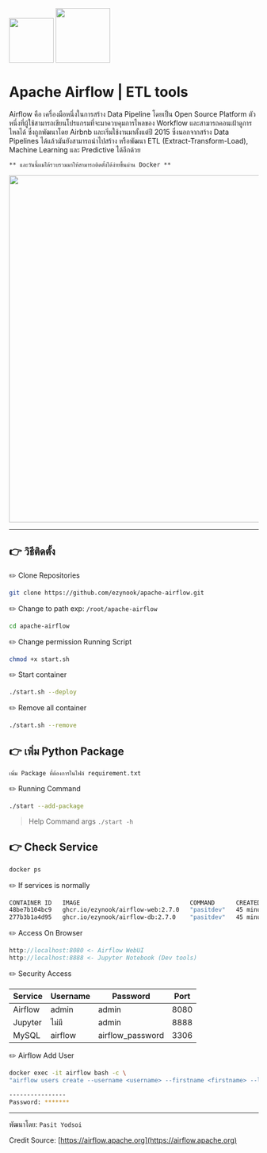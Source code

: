 <img src="https://upload.wikimedia.org/wikipedia/commons/d/de/AirflowLogo.png" width="90">
<img src="https://upload.wikimedia.org/wikipedia/commons/thumb/4/4e/Docker_%28container_engine%29_logo.svg/2560px-Docker_%28container_engine%29_logo.svg.png" width="110">

# Apache Airflow | ETL tools
Airflow คือ เครื่องมือหนึ่งในการสร้าง Data Pipeline โดยเป็น Open Source Platform ตัวหนึ่งที่ผู้ใช้สามารถเขียนโปรแกรมที่จะมาควบคุมการไหลของ Workflow และสามารถคอนเฝ้าดูการไหลได้ ซึ่งถูกพัฒนาโดย Airbnb และเริ่มใช้งานมาตั้งแต่ปี 2015 ซึ่งนอกจากสร้าง Data Pipelines ได้แล้วมันยังสามารถนำไปสร้าง หรือพัฒนา ETL (Extract-Transform-Load), Machine Learning และ Predictive ได้อีกด้วย 

```** และวันนี้ผมได้รวบรวมมาให้สามารถติดตั้งได้ง่ายขึ้นผ่าน Docker **```

<img src="https://airflow.apache.org/docs/apache-airflow/stable/_images/dags.png" width="700">

---
## 👉 วิธีติดตั้ง
✏️ Clone Repositories
```bash
git clone https://github.com/ezynook/apache-airflow.git
```
✏️ Change to path exp: ```/root/apache-airflow```
```bash
cd apache-airflow
```
✏️ Change permission Running Script
```bash
chmod +x start.sh
```
✏️ Start container
```bash
./start.sh --deploy
```
✏️ Remove all container
```bash
./start.sh --remove
```
## 👉 เพิ่ม Python Package

```เพิ่ม Package ที่ต้องการในไฟล์ requirement.txt```

✏️ Running Command
```bash
./start --add-package
```
> Help Command args ```./start -h```

## 👉 Check Service
```bash
docker ps
```
✏️ If services is normally
```bash
CONTAINER ID   IMAGE                               COMMAND      CREATED          STATUS          PORTS                                                                                  NAMES
48be7b104bc9   ghcr.io/ezynook/airflow-web:2.7.0   "pasitdev"   45 minutes ago   Up 45 minutes   0.0.0.0:8080->8080/tcp, :::8080->8080/tcp, 0.0.0.0:8888->8888/tcp, :::8888->8888/tcp   airflow
277b3b1a4d95   ghcr.io/ezynook/airflow-db:2.7.0    "pasitdev"   45 minutes ago   Up 45 minutes   0.0.0.0:3306->3306/tcp, :::3306->3306/tcp, 5432/tcp                                    airflow_db
```
✏️ Access On Browser
```javascript
http://localhost:8080 <- Airflow WebUI
http://localhost:8888 <- Jupyter Notebook (Dev tools)
```
✏️ Security Access

| Service | Username | Password         | Port |
|---------|----------|------------------|------|
| Airflow | admin    | admin            | 8080 |
| Jupyter | ไม่มี      | admin            | 8888 |
| MySQL   | airflow  | airflow_password | 3306 |

✏️ Airflow Add User
```bash
docker exec -it airflow bash -c \
"airflow users create --username <username> --firstname <firstname> --lastname <lastname> --role Admin --email spiderman@superhero.org"

----------------
Password: *******
```

---

พัฒนาโดย: ```Pasit Yodsoi```

Credit Source: [https://airflow.apache.org](https://airflow.apache.org)